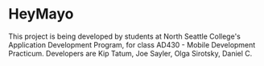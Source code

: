 # HeyMayo
This project is being developed by students at North Seattle College's Application Development Program, for class AD430 - Mobile Development Practicum. Developers are Kip Tatum, Joe Sayler, Olga Sirotsky, Daniel C.
